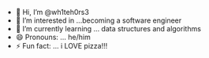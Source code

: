 - 👋 Hi, I’m @wh1teh0rs3
- 👀 I’m interested in ...becoming a software engineer 
- 🌱 I’m currently learning ... data structures and algorithms 
- 😄 Pronouns: ... he/him
- ⚡ Fun fact: ... i LOVE pizza!!!

<!---
wh1teh0rs3/wh1teh0rs3 is a ✨ special ✨ repository because its `README.md` (this file) appears on your GitHub profile.
You can click the Preview link to take a look at your changes.
--->
